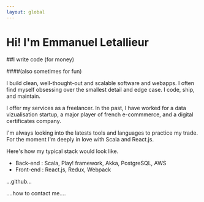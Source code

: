 ```yaml
---
layout: global
---
```


# Hi! I'm Emmanuel Letallieur

##I write code (for money)

####(also sometimes for fun)

I build clean, well-thought-out and scalable software and webapps. I often find myself obsessing over the smallest detail and edge case. I code, ship, and maintain.

I offer my services as a freelancer. In the past, I have worked for a data vizualisation startup, a major player of french e-commmerce, and a digital certificates company.

I'm always looking into the latests tools and languages to practice my trade. For the moment I'm deeply in love with Scala and React.js.

Here's how my typical stack would look like.

- Back-end : Scala, Play! framework, Akka, PostgreSQL, AWS
- Front-end : React.js, Redux, Webpack

...github...


....how to contact me....
